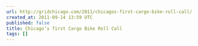 ```yaml
---
url: http://gridchicago.com/2011/chicagos-first-cargo-bike-roll-call/
created_at: 2011-09-14 13:59 UTC
published: false
title: Chicago’s first Cargo Bike Roll Call
tags: []
---
```



